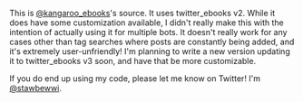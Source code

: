 This is [@kangaroo_ebooks](https://twitter.com/kangaroo_ebooks)'s source. It uses twitter_ebooks v2. While it does have some customization available, I didn't really make this with the intention of actually using it for multiple bots. It doesn't really work for any cases other than tag searches where posts are constantly being added, and it's extremely user-unfriendly! I'm planning to write a new version updating it to twitter_ebooks v3 soon, and have that be more customizable.

If you do end up using my code, please let me know on Twitter! I'm [@stawbewwi](https://twitter.com/stawbewwi).